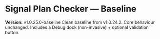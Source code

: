 # Signal Plan Checker — Baseline

**Version:** v1.0.25.0-baseline
Clean baseline from v1.0.24.2. Core behaviour unchanged.
Includes a Debug dock (non-invasive) + optional validation button.
